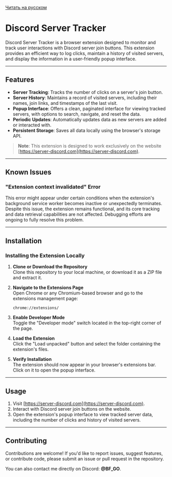 [Читать на русском](README.ru.md)

# Discord Server Tracker

Discord Server Tracker is a browser extension designed to monitor and track user interactions with Discord server join buttons. This extension provides an efficient way to log clicks, maintain a history of visited servers, and display the information in a user-friendly popup interface.

---

## Features

- **Server Tracking**: Tracks the number of clicks on a server's join button.
- **Server History**: Maintains a record of visited servers, including their names, join links, and timestamps of the last visit.
- **Popup Interface**: Offers a clean, paginated interface for viewing tracked servers, with options to search, navigate, and reset the data.
- **Periodic Updates**: Automatically updates data as new servers are added or interacted with.
- **Persistent Storage**: Saves all data locally using the browser's storage API.

> **Note**: This extension is designed to work exclusively on the website [https://server-discord.com](https://server-discord.com).

---

## Known Issues

### "Extension context invalidated" Error

This error might appear under certain conditions when the extension's background service worker becomes inactive or unexpectedly terminates. Despite this issue, the extension remains functional, and its core tracking and data retrieval capabilities are not affected. Debugging efforts are ongoing to fully resolve this problem.

---

## Installation

### Installing the Extension Locally

1. **Clone or Download the Repository**  
   Clone this repository to your local machine, or download it as a ZIP file and extract it.

2. **Navigate to the Extensions Page**  
   Open Chrome or any Chromium-based browser and go to the extensions management page:

   ```
   chrome://extensions/
   ```

3. **Enable Developer Mode**  
   Toggle the "Developer mode" switch located in the top-right corner of the page.

4. **Load the Extension**  
   Click the "Load unpacked" button and select the folder containing the extension's files.

5. **Verify Installation**  
   The extension should now appear in your browser's extensions bar. Click on it to open the popup interface.

---

## Usage

1. Visit [https://server-discord.com](https://server-discord.com).
2. Interact with Discord server join buttons on the website.
3. Open the extension's popup interface to view tracked server data, including the number of clicks and history of visited servers.

---

## Contributing

Contributions are welcome! If you'd like to report issues, suggest features, or contribute code, please submit an issue or pull request in the repository.

You can also contact me directly on Discord: **@BF_GO**.
